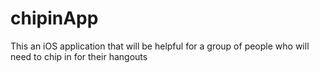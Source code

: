 # chipinApp
This an iOS application that will be helpful for a group of people who will need to chip in for their hangouts
